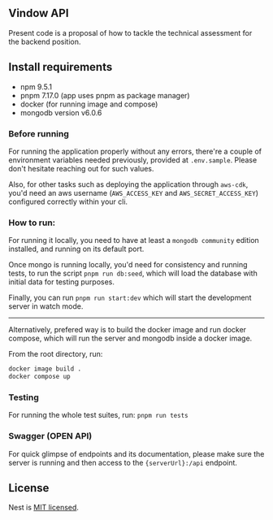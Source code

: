 ## Vindow API

Present code is a proposal of how to tackle the technical assessment for the backend position. 

## Install requirements 

- npm 9.5.1
- pnpm 7.17.0 (app uses pnpm as package manager)
- docker (for running image and compose)
- mongodb version v6.0.6

### Before running 

For running the application properly without any errors, there're a couple of environment variables needed previously, provided at `.env.sample`. Please don't hesitate reaching out for such values.

Also, for other tasks such as deploying the application through `aws-cdk`, you'd need an aws username (`AWS_ACCESS_KEY` and `AWS_SECRET_ACCESS_KEY`) configured correctly within your cli.

### How to run:

For running it locally, you need to have at least a `mongodb community` edition installed, and running on its default port. 

Once mongo is running locally, you'd need for consistency and running tests, to run the script `pnpm run db:seed`, which will load the database with initial data for testing purposes. 

Finally, you can run `pnpm run start:dev` which will start the development server in watch mode. 

------

Alternatively, prefered way is to build the docker image and run docker compose, which will run the server and mongodb inside a docker image.

From the root directory, run: 

```bash
docker image build .
docker compose up
```

### Testing 

For running the whole test suites, run: 
`pnpm run tests`

### Swagger (OPEN API)

For quick glimpse of endpoints and its documentation, please make sure the server is running and then access to the `{serverUrl}:/api` endpoint.

## License

Nest is [MIT licensed](LICENSE).
